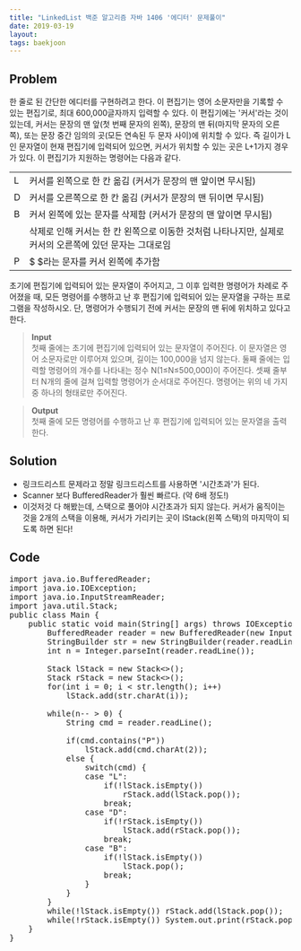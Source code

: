 ```yaml
---
title: "LinkedList 백준 알고리즘 자바 1406 '에디터' 문제풀이"
date: 2019-03-19
layout:
tags: baekjoon
---
```


## Problem
한 줄로 된 간단한 에디터를 구현하려고 한다. 이 편집기는 영어 소문자만을 기록할 수 있는 편집기로, 최대 600,000글자까지 입력할 수 있다.
이 편집기에는 '커서'라는 것이 있는데, 커서는 문장의 맨 앞(첫 번째 문자의 왼쪽), 문장의 맨 뒤(마지막 문자의 오른쪽), 또는 문장 중간 임의의 곳(모든 연속된 두 문자 사이)에 위치할 수 있다. 즉 길이가 L인 문자열이 현재 편집기에 입력되어 있으면, 커서가 위치할 수 있는 곳은 L+1가지 경우가 있다.
이 편집기가 지원하는 명령어는 다음과 같다.

| |                                                                                                 |
|-|-------------------------------------------------------------------------------------------------|
|L|	커서를 왼쪽으로 한 칸 옮김 (커서가 문장의 맨 앞이면 무시됨)                                         |
|D|	커서를 오른쪽으로 한 칸 옮김 (커서가 문장의 맨 뒤이면 무시됨)                                       |
|B|	커서 왼쪽에 있는 문자를 삭제함 (커서가 문장의 맨 앞이면 무시됨)                                     |
| | 삭제로 인해 커서는 한 칸 왼쪽으로 이동한 것처럼 나타나지만, 실제로 커서의 오른쪽에 있던 문자는 그대로임|
|P| $	$라는 문자를 커서 왼쪽에 추가함                                                                 |

초기에 편집기에 입력되어 있는 문자열이 주어지고, 그 이후 입력한 명령어가 차례로 주어졌을 때, 모든 명령어를 수행하고 난 후 편집기에 입력되어 있는 문자열을 구하는 프로그램을 작성하시오. 단, 명령어가 수행되기 전에 커서는 문장의 맨 뒤에 위치하고 있다고 한다.


> <b>Input</b><br>
첫째 줄에는 초기에 편집기에 입력되어 있는 문자열이 주어진다. 이 문자열은 영어 소문자로만 이루어져 있으며, 길이는 100,000을 넘지 않는다. 둘째 줄에는 입력할 명령어의 개수를 나타내는 정수 N(1≤N≤500,000)이 주어진다. 셋째 줄부터 N개의 줄에 걸쳐 입력할 명령어가 순서대로 주어진다. 명령어는 위의 네 가지 중 하나의 형태로만 주어진다.

> <b>Output</b><br>
첫째 줄에 모든 명령어를 수행하고 난 후 편집기에 입력되어 있는 문자열을 출력한다.


## Solution
- 링크드리스트 문제라고 정말 링크드리스트를 사용하면 '시간초과'가 된다.
- Scanner 보다 BufferedReader가 훨씬 빠르다. (약 6배 정도!)
- 이것저것 다 해봤는데, 스택으로 풀어야 시간초과가 되지 않는다. 커서가 움직이는 것을 2개의 스택을 이용해, 커서가 가리키는 곳이 lStack(왼쪽 스택)의 마지막이 되도록 하면 된다!



## Code
<pre>
import java.io.BufferedReader;
import java.io.IOException;
import java.io.InputStreamReader;
import java.util.Stack;
public class Main {
	public static void main(String[] args) throws IOException {
		BufferedReader reader = new BufferedReader(new InputStreamReader(System.in));
		StringBuilder str = new StringBuilder(reader.readLine());
		int n = Integer.parseInt(reader.readLine());
		
		Stack<Character> lStack = new Stack<>();
		Stack<Character> rStack = new Stack<>();
		for(int i = 0; i < str.length(); i++)
			lStack.add(str.charAt(i));
		
		while(n-- > 0) {
			String cmd = reader.readLine();

			if(cmd.contains("P"))
				lStack.add(cmd.charAt(2));
			else {
				switch(cmd) {
				case "L": 
					if(!lStack.isEmpty())
						rStack.add(lStack.pop());
					break;
				case "D": 
					if(!rStack.isEmpty())
						lStack.add(rStack.pop());
					break;
				case "B": 
					if(!lStack.isEmpty())
						lStack.pop();
					break;
				}
			}
		}
		while(!lStack.isEmpty()) rStack.add(lStack.pop());
		while(!rStack.isEmpty()) System.out.print(rStack.pop());
	}
}
